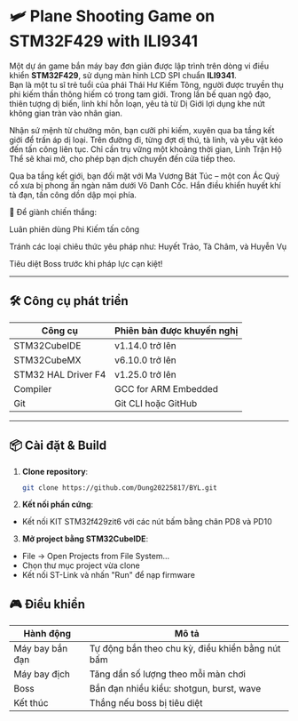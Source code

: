 # 🛩️ Plane Shooting Game on STM32F429 with ILI9341

Một dự án game bắn máy bay đơn giản được lập trình trên dòng vi điều khiển **STM32F429**, sử dụng màn hình LCD SPI chuẩn **ILI9341**.  
Bạn là một tu sĩ trẻ tuổi của phái Thái Hư Kiếm Tông, người được truyền thụ phi kiếm thần thông hiếm có trong tam giới. Trong lần bế quan ngộ đạo, thiên tượng dị biến, linh khí hỗn loạn, yêu tà từ Dị Giới lợi dụng khe nứt không gian tràn vào nhân gian.

Nhận sứ mệnh từ chưởng môn, bạn cưỡi phi kiếm, xuyên qua ba tầng kết giới để trấn áp dị loại. Trên đường đi, từng đợt dị thú, tà linh, và yêu vật kéo đến tấn công liên tục. Chỉ cần trụ vững một khoảng thời gian, Linh Trận Hộ Thể sẽ khai mở, cho phép bạn dịch chuyển đến cửa tiếp theo.

Qua ba tầng kết giới, bạn đối mặt với Ma Vương Bát Túc – một con Ác Quỷ cổ xưa bị phong ấn ngàn năm dưới Vô Danh Cốc. Hắn điều khiển huyết khí tà đạn, tấn công dồn dập mọi phía.

🔸 Để giành chiến thắng:

Luân phiên dùng Phi Kiếm tấn công

Tránh các loại chiêu thức yêu pháp như: Huyết Trảo, Tà Châm, và Huyễn Vụ

Tiêu diệt Boss trước khi pháp lực cạn kiệt!

---

## 🛠️ Công cụ phát triển

| Công cụ             | Phiên bản được khuyến nghị       |
|---------------------|----------------------------------|
| STM32CubeIDE        | v1.14.0 trở lên                  |
| STM32CubeMX         | v6.10.0 trở lên                  |
| STM32 HAL Driver F4 | v1.25.0 trở lên                  |
| Compiler            | GCC for ARM Embedded             |
| Git                 | Git CLI hoặc GitHub              |

---

## 📦 Cài đặt & Build

1. **Clone repository**:
   ```bash
   git clone https://github.com/Dung20225817/BYL.git
2. **Kết nối phần cứng**:
- Kết nối KIT STM32f429zit6 với các nút bấm bằng chân PD8 và PD10
3. **Mở project bằng STM32CubeIDE**:
- File → Open Projects from File System... 
- Chọn thư mục project vừa clone
- Kết nối ST-Link và nhấn "Run" để nạp firmware
## 🎮 Điều khiển
|   Hành động	  |            Mô tả                        |
|----------------|-----------------------------------------|
|Máy bay bắn đạn |Tự động bắn theo chu kỳ, điều khiển bằng nút bấm           |
|Máy bay địch	  |  Tăng dần số lượng theo mỗi màn chơi    |
|Boss            |Bắn đạn nhiều kiểu: shotgun, burst, wave  |
|Kết thúc	     |Thắng nếu boss bị tiêu diệt              |
  
